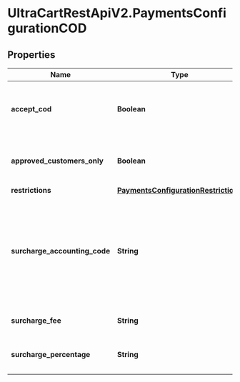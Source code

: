 # UltraCartRestApiV2.PaymentsConfigurationCOD

## Properties
Name | Type | Description | Notes
------------ | ------------- | ------------- | -------------
**accept_cod** | **Boolean** | Master flag indicating this merchant accepts COD | [optional] 
**approved_customers_only** | **Boolean** | If true, only approved customers may pay with COD | [optional] 
**restrictions** | [**PaymentsConfigurationRestrictions**](PaymentsConfigurationRestrictions.md) |  | [optional] 
**surcharge_accounting_code** | **String** | Optional field, if surcharge is set, this is the accounting code the surcharge is tagged with when sent to Quickbooks | [optional] 
**surcharge_fee** | **String** | Additional cost for using COD | [optional] 
**surcharge_percentage** | **String** | Additional percentage cost for using COD | [optional] 


